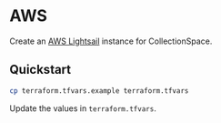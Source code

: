 # AWS

Create an [AWS Lightsail](https://lightsail.aws.amazon.com/ls/docs/en_us/articles/what-is-amazon-lightsail)
instance for CollectionSpace.

## Quickstart

```bash
cp terraform.tfvars.example terraform.tfvars
```

Update the values in `terraform.tfvars`.

